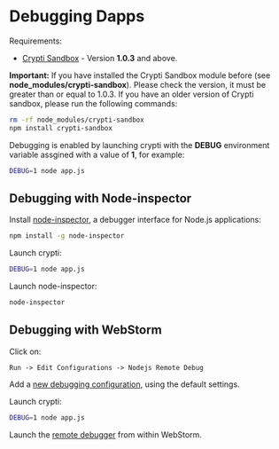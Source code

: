 # Debugging Dapps

Requirements:

* [Crypti Sandbox](https://www.npmjs.com/package/crypti-sandbox) - Version **1.0.3** and above.

**Important:** If you have installed the Crypti Sandbox module before (see **node_modules/crypti-sandbox**). Please check the version, it must be greater than or equal to 1.0.3. If you have an older version of Crypti sandbox, please run the following commands:

```sh
rm -rf node_modules/crypti-sandbox
npm install crypti-sandbox
```

Debugging is enabled by launching crypti with the **DEBUG** environment variable assgined with a value of **1**, for example:

```sh
DEBUG=1 node app.js
```

## Debugging with Node-inspector

Install [node-inspector](https://github.com/node-inspector/node-inspector), a debugger interface for Node.js applications:

```sh
npm install -g node-inspector
```

Launch crypti:

```sh
DEBUG=1 node app.js
```

Launch node-inspector:
```sh
node-inspector
```

## Debugging with WebStorm

Click on:

```
Run -> Edit Configurations -> Nodejs Remote Debug
```

Add a [new debugging configuration](http://www.jetbrains.com/webstorm/help/run-debug-configuration-node-js-remote-debug.html), using the default settings.

Launch crypti:

```sh
DEBUG=1 node app.js
```

Launch the [remote debugger](https://www.jetbrains.com/webstorm/help/debugging-javascript.html#d268420e536) from within WebStorm.
